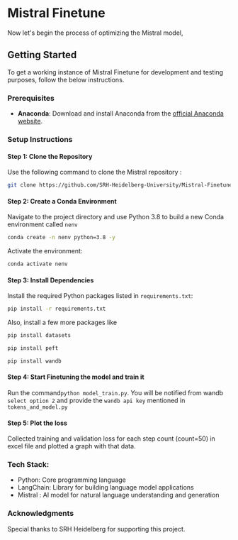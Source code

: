 # Mistral Finetune

Now let's begin the process of optimizing the Mistral model,

## Getting Started
To get a working instance of Mistral Finetune for development and testing purposes, follow the below instructions.

### Prerequisites
- **Anaconda**: Download and install Anaconda from the [official Anaconda website](https://www.anaconda.com/products/individual).

### Setup Instructions

#### Step 1: Clone the Repository
Use the following command to clone the Mistral repository :
```bash
git clone https://github.com/SRH-Heidelberg-University/Mistral-Finetune.git 
```

#### Step 2: Create a Conda Environment
Navigate to the project directory and use Python 3.8 to build a new Conda environment called `nenv`
```bash
conda create -n nenv python=3.8 -y
```
Activate the environment:
```bash
conda activate nenv
```

#### Step 3: Install Dependencies
Install the required Python packages listed in `requirements.txt`:
```bash
pip install -r requirements.txt
```

Also, install a few more packages like
```bash
pip install datasets
```
```bash
pip install peft
```
```bash
pip install wandb
```
#### Step 4: Start Finetuning the model and train it
Run the command`python model_train.py`.
You will be notified from wandb `select option 2` and provide the `wandb api key` mentioned in `tokens_and_model.py`

#### Step 5: Plot the loss
Collected training and validation loss for each step count (count=50) in excel file and plotted a graph with that data.
 
### Tech Stack:
- Python: Core programming language
- LangChain: Library for building language model applications
- Mistral : AI model for natural language understanding and generation

### Acknowledgments
Special thanks to SRH Heidelberg for supporting this project.
